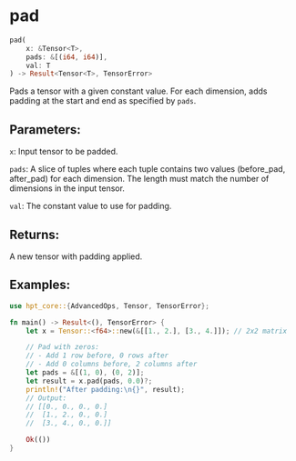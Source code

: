 # pad
```rust
pad(
    x: &Tensor<T>,
    pads: &[(i64, i64)],
    val: T
) -> Result<Tensor<T>, TensorError>
```
Pads a tensor with a given constant value. For each dimension, adds padding at the start and end as specified by `pads`.

## Parameters:
`x`: Input tensor to be padded.

`pads`: A slice of tuples where each tuple contains two values (before_pad, after_pad) for each dimension. The length must match the number of dimensions in the input tensor.

`val`: The constant value to use for padding.

## Returns:
A new tensor with padding applied.

## Examples:
```rust
use hpt_core::{AdvancedOps, Tensor, TensorError};

fn main() -> Result<(), TensorError> {
    let x = Tensor::<f64>::new(&[[1., 2.], [3., 4.]]); // 2x2 matrix

    // Pad with zeros:
    // - Add 1 row before, 0 rows after
    // - Add 0 columns before, 2 columns after
    let pads = &[(1, 0), (0, 2)];
    let result = x.pad(pads, 0.0)?;
    println!("After padding:\n{}", result);
    // Output:
    // [[0., 0., 0., 0.]
    //  [1., 2., 0., 0.]
    //  [3., 4., 0., 0.]]

    Ok(())
}
```